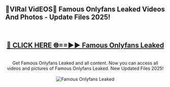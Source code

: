 <h2>🔴VIRal VidEOS🔴 Famous Onlyfans Leaked Videos And Photos - Update Files 2025!</h2>
<br>
<div align="center">
<h2><a href="https://virallinks.top/odZfE0" rel="nofollow">🔴 CLICK HERE 🌐==►► Famous Onlyfans Leaked</a></h2>
<br>
Get Famous Onlyfans Leaked and all content. Now you can access all videos and pictures of Famous Onlyfans Leaked. New Updated Files 2025!
<br>
<br>
<a href="https://virallinks.top/odZfE0" rel="nofollow" data-target="animated-image.originalLink"><img src="https://i.imgur.com/dJHk4Zq.gif)" alt="Famous Onlyfans Leaked" style="max-width: 100%; display: inline-block;" data-target="animated-image.originalImage"></a>
</div>
<br>
